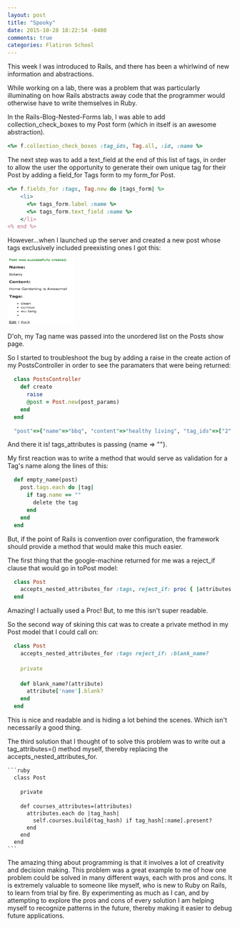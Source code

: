 ```yaml
---
layout: post
title: "Spooky"
date: 2015-10-28 18:22:54 -0400
comments: true
categories: Flatiron School
---
```

This week I was introduced to Rails, and there has been a whirlwind of new information and abstractions. 

While working on a lab, there was a problem that was particularly illuminating on how Rails abstracts away code that the programmer would otherwise have to write themselves in Ruby. 

In the Rails-Blog-Nested-Forms lab, I was able to add collection_check_boxes to my Post form (which in itself is an awesome abstraction). 

  ```ruby
  <%= f.collection_check_boxes :tag_ids, Tag.all, :id, :name %>
  ```

The next step was to add a text_field at the end of this list of tags, in order to allow the user the opportunity to generate their own unique tag for their Post by adding a field_for Tags form to my form_for Post. 

  ```ruby 
  <%= f.fields_for :tags, Tag.new do |tags_form| %>
      <li>
        <%= tags_form.label :name %>
        <%= tags_form.text_field :name %>
      </li>
  <% end %>
  ```
  However...when I launched up the server and created a new post whose tags exclusively included preexisting ones I got this:

  <img src="../images/empty_string.png" height="150" width="150">

  D'oh, my Tag name was passed into the unordered list on the Posts show page. 

  So I started to troubleshoot the bug by adding a raise in the create action of my PostsController in order to see the paramaters that were being returned: 

  ```ruby
    class PostsController
      def create
        raise
        @post = Post.new(post_params)
      end
    end
  ```

  ```ruby
    "post"=>{"name"=>"bbq", "content"=>"healthy living", "tag_ids"=>["2", "13", ""], "tags_attributes"=>{"0"=>{"name"=>""}}}, "commit"=>"Create Post", "controller"=>"posts", "action"=>"create"
  ```

  And there it is! tags_attributes is passing {name => ""}.

  My first reaction was to write a method that would serve as validation for a Tag's name along the lines of this:  

  ```ruby
    def empty_name(post)
      post.tags.each do |tag|
        if tag.name == ""
          delete the tag 
        end
      end
    end
  ```

  But, if the point of Rails is convention over configuration, the framework should provide a method that would make this much easier.

  The first thing that the google-machine returned for me was a reject_if clause that would go in toPost model: 

  ```ruby
    class Post
      accepts_nested_attributes_for :tags, reject_if: proc { |attributes| attributes[:name].blank? }
    end
  ```

  Amazing! I actually used a Proc! But, to me this isn't super readable. 

  So the second way of skining this cat was to create a private method in my Post model that I could call on: 

  ```ruby
    class Post
      accepts_nested_attributes_for :tags reject_if: :blank_name?
      
      private
      
      def blank_name?(attribute)
        attribute['name'].blank?
      end
    end
  ```

  This is nice and readable and is hiding a lot behind the scenes. Which isn't necessarily a good thing. 

  The third solution that I thought of to solve this problem was to write out a tag_attributes=() method myself, thereby replacing the accepts_nested_attributes_for. 

    ```ruby
      class Post

        private

        def courses_attributes=(attributes)
          attributes.each do |tag_hash|
            self.courses.build(tag_hash) if tag_hash[:name].present?
          end
        end
      end
    ```

  The amazing thing about programming is that it involves a lot of creativity and decision making. This problem was a great example to me of how one problem could be solved in many different ways, each with pros and cons. It is extremely valuable to someone like myself, who is new to Ruby on Rails, to learn from trial by fire. By experimenting as much as I can, and by attempting to explore the pros and cons of every solution I am helping myself to recognize patterns in the future, thereby making it easier to debug future applications. 
